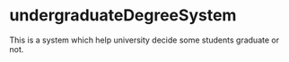 # undergraduateDegreeSystem
This is a system which help university decide some students graduate or not.
